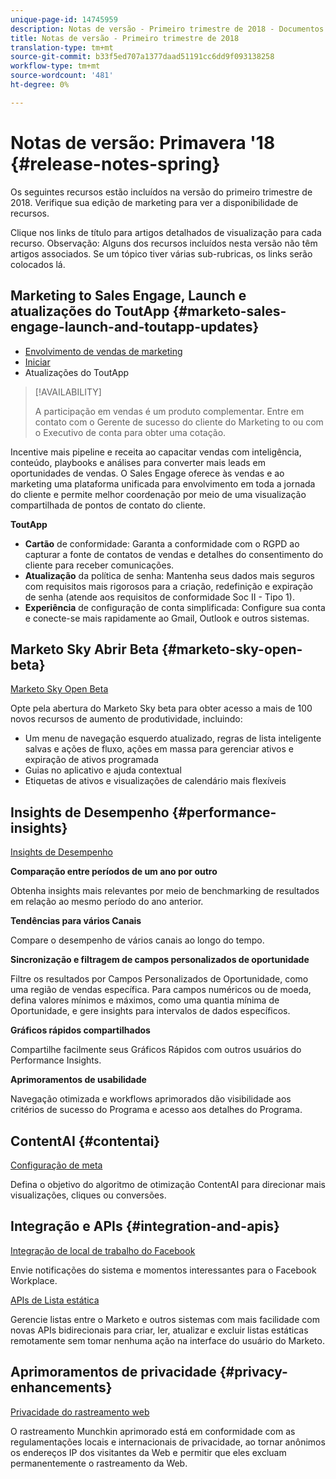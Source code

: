 ```yaml
---
unique-page-id: 14745959
description: Notas de versão - Primeiro trimestre de 2018 - Documentos de marketing - Documentação do produto
title: Notas de versão - Primeiro trimestre de 2018
translation-type: tm+mt
source-git-commit: b33f5ed707a1377daad51191cc6dd9f093138258
workflow-type: tm+mt
source-wordcount: '481'
ht-degree: 0%

---
```



# Notas de versão: Primavera &#39;18 {#release-notes-spring}

Os seguintes recursos estão incluídos na versão do primeiro trimestre de 2018. Verifique sua edição de marketing para ver a disponibilidade de recursos.

Clique nos links de título para artigos detalhados de visualização para cada recurso. Observação: Alguns dos recursos incluídos nesta versão não têm artigos associados. Se um tópico tiver várias sub-rubricas, os links serão colocados lá.

## Marketing to Sales Engage, Launch e atualizações do ToutApp {#marketo-sales-engage-launch-and-toutapp-updates}

* [Envolvimento de vendas de marketing](/help/marketo/product-docs/marketo-sales-connect/getting-started/sales-connect-overview.md)
* [Iniciar](/help/marketo/product-docs/marketo-sales-connect/getting-started/sales-connect-overview.md)
* Atualizações do ToutApp

>[!AVAILABILITY]
>
>A participação em vendas é um produto complementar. Entre em contato com o Gerente de sucesso do cliente do Marketing to ou com o Executivo de conta para obter uma cotação.

Incentive mais pipeline e receita ao capacitar vendas com inteligência, conteúdo, playbooks e análises para converter mais leads em oportunidades de vendas. O Sales Engage oferece às vendas e ao marketing uma plataforma unificada para envolvimento em toda a jornada do cliente e permite melhor coordenação por meio de uma visualização compartilhada de pontos de contato do cliente.

**ToutApp**

* **Cartão** de conformidade: Garanta a conformidade com o RGPD ao capturar a fonte de contatos de vendas e detalhes do consentimento do cliente para receber comunicações.
* **Atualização** da política de senha: Mantenha seus dados mais seguros com requisitos mais rigorosos para a criação, redefinição e expiração de senha (atende aos requisitos de conformidade Soc II - Tipo 1).
* **Experiência** de configuração de conta simplificada: Configure sua conta e conecte-se mais rapidamente ao Gmail, Outlook e outros sistemas.

## Marketo Sky Abrir Beta {#marketo-sky-open-beta}

[Marketo Sky Open Beta](https://help.marketo.com/)

Opte pela abertura do Marketo Sky beta para obter acesso a mais de 100 novos recursos de aumento de produtividade, incluindo:

* Um menu de navegação esquerdo atualizado, regras de lista inteligente salvas e ações de fluxo, ações em massa para gerenciar ativos e expiração de ativos programada
* Guias no aplicativo e ajuda contextual
* Etiquetas de ativos e visualizações de calendário mais flexíveis

## Insights de Desempenho {#performance-insights}

[Insights de Desempenho](/help/marketo/product-docs/reporting/performance-insights/performance-insights-overview.md)

**Comparação entre períodos de um ano por outro**

Obtenha insights mais relevantes por meio de benchmarking de resultados em relação ao mesmo período do ano anterior.

**Tendências para vários Canais**

Compare o desempenho de vários canais ao longo do tempo.

**Sincronização e filtragem de campos personalizados de oportunidade**

Filtre os resultados por Campos Personalizados de Oportunidade, como uma região de vendas específica. Para campos numéricos ou de moeda, defina valores mínimos e máximos, como uma quantia mínima de Oportunidade, e gere insights para intervalos de dados específicos.

**Gráficos rápidos compartilhados**

Compartilhe facilmente seus Gráficos Rápidos com outros usuários do Performance Insights.

**Aprimoramentos de usabilidade**

Navegação otimizada e workflows aprimorados dão visibilidade aos critérios de sucesso do Programa e acesso aos detalhes do Programa.

## ContentAI {#contentai}

[Configuração de meta](/help/marketo/product-docs/predictive-content/getting-started/algorithm-goal-settings.md)

Defina o objetivo do algoritmo de otimização ContentAI para direcionar mais visualizações, cliques ou conversões.

## Integração e APIs {#integration-and-apis}

[Integração de local de trabalho do Facebook](/help/marketo/product-docs/administration/additional-integrations/add-workplace-by-facebook-as-a-launchpoint-service.md)

Envie notificações do sistema e momentos interessantes para o Facebook Workplace.

[APIs de Lista estática](https://developers.marketo.com/rest-api/assets/static-lists/)

Gerencie listas entre o Marketo e outros sistemas com mais facilidade com novas APIs bidirecionais para criar, ler, atualizar e excluir listas estáticas remotamente sem tomar nenhuma ação na interface do usuário do Marketo.

## Aprimoramentos de privacidade {#privacy-enhancements}

[Privacidade do rastreamento web](https://developers.marketo.com/javascript-api/lead-tracking/)

O rastreamento Munchkin aprimorado está em conformidade com as regulamentações locais e internacionais de privacidade, ao tornar anônimos os endereços IP dos visitantes da Web e permitir que eles excluam permanentemente o rastreamento da Web.
